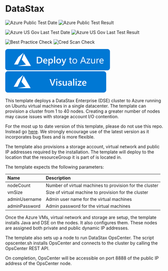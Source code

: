 # DataStax

![Azure Public Test Date](https://azurequickstartsservice.blob.core.windows.net/badges/datastax/PublicLastTestDate.svg)
![Azure Public Test Result](https://azurequickstartsservice.blob.core.windows.net/badges/datastax/PublicDeployment.svg)

![Azure US Gov Last Test Date](https://azurequickstartsservice.blob.core.windows.net/badges/datastax/FairfaxLastTestDate.svg)
![Azure US Gov Last Test Result](https://azurequickstartsservice.blob.core.windows.net/badges/datastax/FairfaxDeployment.svg)

![Best Practice Check](https://azurequickstartsservice.blob.core.windows.net/badges/datastax/BestPracticeResult.svg)
![Cred Scan Check](https://azurequickstartsservice.blob.core.windows.net/badges/datastax/CredScanResult.svg)

[![Deploy To Azure](https://raw.githubusercontent.com/Azure/azure-quickstart-templates/master/1-CONTRIBUTION-GUIDE/images/deploytoazure.svg?sanitize=true)]("https://portal.azure.com/#create/Microsoft.Template/uri/https%3A%2F%2Fraw.githubusercontent.com%2FAzure%2Fazure-quickstart-templates%2Fmaster%2Fdatastax%2Fazuredeploy.json")
[![Visualize](https://raw.githubusercontent.com/Azure/azure-quickstart-templates/master/1-CONTRIBUTION-GUIDE/images/visualizebutton.svg?sanitize=true)]("http://armviz.io/#/?load=https%3A%2F%2Fraw.githubusercontent.com%2FAzure%2Fazure-quickstart-templates%2Fmaster%2Fdatastax%2Fazuredeploy.json")

This template deploys a DataStax Enterprise (DSE) cluster to Azure running on
Ubuntu virtual machines in a single datacenter. The template can provision a
cluster from 1 to 40 nodes. Creating a greater number of nodes may cause issues
with storage account I/O contention.

For the most up to date version of this template, please do not use this repo.
Instead go [here](https://github.com/DSPN/azure-resource-manager-dse). We
strongly encourage use of the latest version as it incorporates bug fixes and is
more flexible.

The template also provisions a storage account, virtual network and public IP
addresses required by the installation. The template will deploy to the location
that the resourceGroup it is part of is located in.

The template expects the following parameters:

| Name          | Description                                             |
| :------------ | :------------------------------------------------------ |
| nodeCount     | Number of virtual machines to provision for the cluster |
| vmSize        | Size of virtual machine to provision for the cluster    |
| adminUsername | Admin user name for the virtual machines                |
| adminPassword | Admin password for the virtual machines                 |

Once the Azure VMs, virtual network and storage are setup, the template installs
Java and DSE on the nodes. It also configures them. These nodes are assigned
both private and public dynamic IP addresses.

The template also sets up a node to run DataStax OpsCenter. The script
opscenter.sh installs OpsCenter and connects to the cluster by calling the
OpsCenter REST API.

On completion, OpsCenter will be accessible on port 8888 of the public IP
address of the OpsCenter node.

